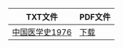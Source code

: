 | TXT文件 | PDF文件 |
| ------- | ------- |
| [中国医学史1976](K%20%E5%8C%BB%E5%AD%A6%E5%8F%B2/%E4%B8%AD%E5%9B%BD%E5%8C%BB%E5%AD%A6%E5%8F%B21976.txt) | [下载](K%20%E5%8C%BB%E5%AD%A6%E5%8F%B2/%E4%B8%AD%E5%9B%BD%E5%8C%BB%E5%AD%A6%E5%8F%B21976.pdf) |
